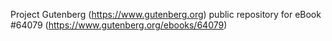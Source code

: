 Project Gutenberg (https://www.gutenberg.org) public repository for eBook #64079 (https://www.gutenberg.org/ebooks/64079)
